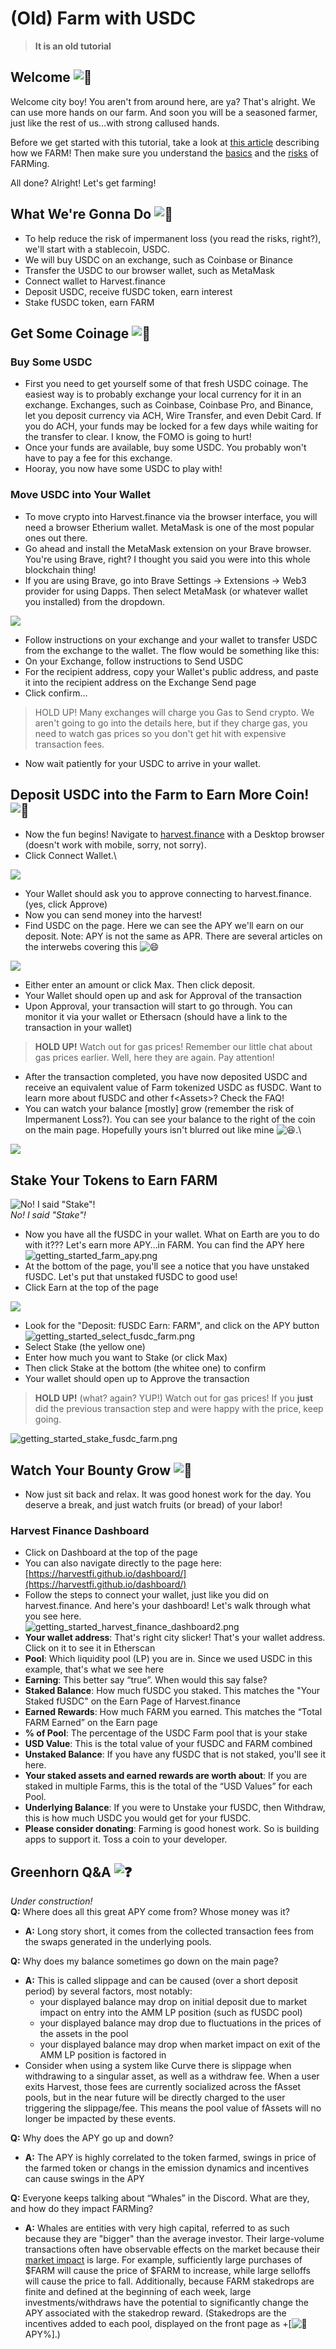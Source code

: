 # (Old) Farm with USDC

> **It is an old tutorial**

## Welcome ![🌽](https://farm.chainwiki.dev/\_assets/svg/twemoji/1f33d.svg) <a href="#welcome" id="welcome"></a>

Welcome city boy! You aren't from around here, are ya? That's alright. We can use more hands on our farm. And soon you will be a seasoned farmer, just like the rest of us…with strong callused hands.

Before we get started with this tutorial, take a look at [this article](https://medium.com/@Redmption/flight-of-the-aggregator-1a687a1662ed) describing how we FARM! Then make sure you understand the [basics](https://farm.chainwiki.dev/en/press) and the [risks](https://farm.chainwiki.dev/en/faq) of FARMing.

All done? Alright! Let's get farming!

## What We're Gonna Do ![🍅](https://farm.chainwiki.dev/\_assets/svg/twemoji/1f345.svg) <a href="#what-were-gonna-do" id="what-were-gonna-do"></a>

* To help reduce the risk of impermanent loss (you read the risks, right?), we'll start with a stablecoin, USDC.
* We will buy USDC on an exchange, such as Coinbase or Binance
* Transfer the USDC to our browser wallet, such as MetaMask
* Connect wallet to Harvest.finance
* Deposit USDC, receive fUSDC token, earn interest
* Stake fUSDC token, earn FARM

## Get Some Coinage ![🥒](https://farm.chainwiki.dev/\_assets/svg/twemoji/1f952.svg) <a href="#get-some-coinage" id="get-some-coinage"></a>

### Buy Some USDC <a href="#buy-some-usdc" id="buy-some-usdc"></a>

* First you need to get yourself some of that fresh USDC coinage. The easiest way is to probably exchange your local currency for it in an exchange. Exchanges, such as Coinbase, Coinbase Pro, and Binance, let you deposit currency via ACH, Wire Transfer, and even Debit Card. If you do ACH, your funds may be locked for a few days while waiting for the transfer to clear. I know, the FOMO is going to hurt!
* Once your funds are available, buy some USDC. You probably won't have to pay a fee for this exchange.
* Hooray, you now have some USDC to play with!

### Move USDC into Your Wallet <a href="#move-usdc-into-your-wallet" id="move-usdc-into-your-wallet"></a>

* To move crypto into Harvest.finance via the browser interface, you will need a browser Etherium wallet. MetaMask is one of the most popular ones out there.
* Go ahead and install the MetaMask extension on your Brave browser. You're using Brave, right? I thought you said you were into this whole blockchain thing!
* If you are using Brave, go into Brave Settings → Extensions → Web3 provider for using Dapps. Then select MetaMask (or whatever wallet you installed) from the dropdown.

![](<../.gitbook/assets/image (12).png>)

* Follow instructions on your exchange and your wallet to transfer USDC from the exchange to the wallet. The flow would be something like this:
* On your Exchange, follow instructions to Send USDC
* For the recipient address, copy your Wallet's public address, and paste it into the recipient address on the Exchange Send page
* Click confirm…

> HOLD UP! Many exchanges will charge you Gas to Send crypto. We aren't going to go into the details here, but if they charge gas, you need to watch gas prices so you don't get hit with expensive transaction fees.

* Now wait patiently for your USDC to arrive in your wallet.

## Deposit USDC into the Farm to Earn More Coin! ![🥕](https://farm.chainwiki.dev/\_assets/svg/twemoji/1f955.svg) <a href="#deposit-usdc-into-the-farm-to-earn-more-coin" id="deposit-usdc-into-the-farm-to-earn-more-coin"></a>

* Now the fun begins! Navigate to [harvest.finance](https://harvest.finance/) with a Desktop browser (doesn't work with mobile, sorry, not sorry).
* Click Connect Wallet.\


![](<../.gitbook/assets/image (10).png>)

* Your Wallet should ask you to approve connecting to harvest.finance. (yes, click Approve)
* Now you can send money into the harvest!
* Find USDC on the page. Here we can see the APY we'll earn on our deposit. Note: APY is not the same as APR. There are several articles on the interwebs covering this ![😄](https://farm.chainwiki.dev/\_assets/svg/twemoji/1f604.svg)

![](<../.gitbook/assets/image (7).png>)

* Either enter an amount or click Max. Then click deposit.
* Your Wallet should open up and ask for Approval of the transaction
* Upon Approval, your transaction will start to go through. You can monitor it via your wallet or Ethersacn (should have a link to the transaction in your wallet)

> **HOLD UP!** Watch out for gas prices! Remember our little chat about gas prices earlier. Well, here they are again. Pay attention!

* After the transaction completed, you have now deposited USDC and receive an equivalent value of Farm tokenized USDC as fUSDC. Want to learn more about fUSDC and other f\<Assets>? Check the FAQ!
* You can watch your balance \[mostly] grow (remember the risk of Impermanent Loss?). You can see your balance to the right of the coin on the main page. Hopefully yours isn't blurred out like mine ![😆](https://farm.chainwiki.dev/\_assets/svg/twemoji/1f606.svg).\


![](<../.gitbook/assets/image (11).png>)

## Stake Your Tokens to Earn FARM <a href="#stake-your-tokens-to-earn-farm" id="stake-your-tokens-to-earn-farm"></a>

![No! I said "Stake"!](https://farm.chainwiki.dev/getting\_started\_did\_you\_say\_steak.jpg)\
_No! I said "Stake"!_

* Now you have all the fUSDC in your wallet. What on Earth are you to do with it??? Let's earn more APY…in FARM. You can find the APY here\
  ![getting\_started\_farm\_apy.png](https://farm.chainwiki.dev/getting\_started\_farm\_apy.png)
* At the bottom of the page, you'll see a notice that you have unstaked fUSDC. Let's put that unstaked fUSDC to good use!
* Click Earn at the top of the page

![](<../.gitbook/assets/image (9).png>)

* Look for the "Deposit: fUSDC Earn: FARM", and click on the APY button\
  ![getting\_started\_select\_fusdc\_farm.png](https://farm.chainwiki.dev/getting\_started\_select\_fusdc\_farm.png)
* Select Stake (the yellow one)
* Enter how much you want to Stake (or click Max)
* Then click Stake at the bottom (the whitee one) to confirm
* Your wallet should open up to Approve the transaction

> **HOLD UP!** (what? again? YUP!) Watch out for gas prices! If you **just** did the previous transaction step and were happy with the price, keep going.

![getting\_started\_stake\_fusdc\_farm.png](https://farm.chainwiki.dev/getting\_started\_stake\_fusdc\_farm.png)

## Watch Your Bounty Grow ![🍞](https://farm.chainwiki.dev/\_assets/svg/twemoji/1f35e.svg) <a href="#watch-your-bounty-grow" id="watch-your-bounty-grow"></a>

* Now just sit back and relax. It was good honest work for the day. You deserve a break, and just watch fruits (or bread) of your labor!

### Harvest Finance Dashboard <a href="#harvest-finance-dashboard" id="harvest-finance-dashboard"></a>

* Click on Dashboard at the top of the page
* You can also navigate directly to the page here: [https://harvestfi.github.io/dashboard/](https://harvestfi.github.io/dashboard/)
* Follow the steps to connect your wallet, just like you did on harvest.finance. And here's your dashboard! Let's walk through what you see here.\
  ![getting\_started\_harvest\_finance\_dashboard2.png](https://farm.chainwiki.dev/getting\_started\_harvest\_finance\_dashboard2.png)
* **Your wallet address**: That's right city slicker! That's your wallet address. Click on it to see it in Etherscan
* **Pool**: Which liquidity pool (LP) you are in. Since we used USDC in this example, that's what we see here
* **Earning**: This better say “true”. When would this say false?
* **Staked Balance**: How much fUSDC you staked. This matches the "Your Staked fUSDC" on the Earn Page of Harvest.finance
* **Earned Rewards**: How much FARM you earned. This matches the “Total FARM Earned” on the Earn page
* **% of Pool**: The percentage of the USDC Farm pool that is your stake
* **USD Value**: This is the total value of your fUSDC and FARM combined
* **Unstaked Balance**: If you have any fUSDC that is not staked, you'll see it here.
* **Your staked assets and earned rewards are worth about**: If you are staked in multiple Farms, this is the total of the “USD Values” for each Pool.
* **Underlying Balance**: If you were to Unstake your fUSDC, then Withdraw, this is how much USDC you would get for your fUSDC.
* **Please consider donating**: Farming is good honest work. So is building apps to support it. Toss a coin to your developer.

## Greenhorn Q\&A ![❓](https://farm.chainwiki.dev/\_assets/svg/twemoji/2753.svg) <a href="#greenhorn-qa" id="greenhorn-qa"></a>

_Under construction!_\
**Q:** Where does all this great APY come from? Whose money was it?

* **A:** Long story short, it comes from the collected transaction fees from the swaps generated in the underlying pools.

**Q:** Why does my balance sometimes go down on the main page?

* **A:** This is called slippage and can be caused (over a short deposit period) by several factors, most notably:
  * your displayed balance may drop on initial deposit due to market impact on entry into the AMM LP position (such as fUSDC pool)
  * your displayed balance may drop due to fluctuations in the prices of the assets in the pool
  * your displayed balance may drop when market impact on exit of the AMM LP position is factored in
* Consider when using a system like Curve there is slippage when withdrawing to a singular asset, as well as a withdraw fee. When a user exits Harvest, those fees are currently socialized across the fAsset pools, but in the near future will be directly charged to the user triggering the slippage/fee. This means the pool value of fAssets will no longer be impacted by these events.

**Q:** Why does the APY go up and down?

* **A:** The APY is highly correlated to the token farmed, swings in price of the farmed token or changs in the emission dynamics and incentives can cause swings in the APY

**Q:** Everyone keeps talking about “Whales” in the Discord. What are they, and how do they impact FARMing?

* **A:** Whales are entities with very high capital, referred to as such because they are "bigger" than the average investor. Their large-volume transactions often have observable effects on the market because their [market impact](https://en.wikipedia.org/wiki/Market\_impact) is large. For example, sufficiently large purchases of $FARM will cause the price of $FARM to increase, while large selloffs will cause the price to fall. Additionally, because FARM stakedrops are finite and defined at the beginning of each week, large investments/withdraws have the potential to significantly change the APY associated with the stakedrop reward. (Stakedrops are the incentives added to each pool, displayed on the front page as +\[![🚜](https://farm.chainwiki.dev/\_assets/svg/twemoji/1f69c.svg) APY%].)
